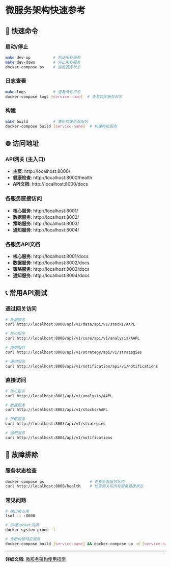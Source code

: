 # 微服务架构快速参考

## 🚀 快速命令

### 启动/停止
```bash
make dev-up          # 启动所有服务
make dev-down        # 停止所有服务
docker-compose ps    # 查看服务状态
```

### 日志查看
```bash
make logs            # 查看所有日志
docker-compose logs [service-name]  # 查看特定服务日志
```

### 构建
```bash
make build           # 重新构建所有服务
docker-compose build [service-name]  # 构建特定服务
```

## 🌐 访问地址

### API网关 (主入口)
- **主页**: http://localhost:8000/
- **健康检查**: http://localhost:8000/health
- **API文档**: http://localhost:8000/docs

### 各服务直接访问
- **核心服务**: http://localhost:8001/
- **数据服务**: http://localhost:8002/
- **策略服务**: http://localhost:8003/
- **通知服务**: http://localhost:8004/

### 各服务API文档
- **核心服务**: http://localhost:8001/docs
- **数据服务**: http://localhost:8002/docs
- **策略服务**: http://localhost:8003/docs
- **通知服务**: http://localhost:8004/docs

## 📞 常用API测试

### 通过网关访问
```bash
# 数据服务
curl http://localhost:8000/api/v1/data/api/v1/stocks/AAPL

# 核心服务
curl http://localhost:8000/api/v1/core/api/v1/analysis/AAPL

# 策略服务
curl http://localhost:8000/api/v1/strategy/api/v1/strategies

# 通知服务
curl http://localhost:8000/api/v1/notification/api/v1/notifications
```

### 直接访问
```bash
# 核心服务
curl http://localhost:8001/api/v1/analysis/AAPL

# 数据服务
curl http://localhost:8002/api/v1/stocks/AAPL

# 策略服务
curl http://localhost:8003/api/v1/strategies

# 通知服务
curl http://localhost:8004/api/v1/notifications
```

## 🔧 故障排除

### 服务状态检查
```bash
docker-compose ps                    # 查看所有服务状态
curl http://localhost:8000/health    # 检查网关和所有服务健康状态
```

### 常见问题
```bash
# 端口被占用
lsof -i :8000

# 清理Docker资源
docker system prune -f

# 重新构建特定服务
docker-compose build [service-name] && docker-compose up -d [service-name]
```

---

**详细文档**: [微服务架构使用指南](microservices_guide.md) 